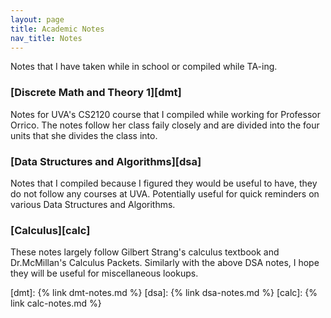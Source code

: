 ```yaml
---
layout: page
title: Academic Notes
nav_title: Notes
---
```


Notes that I have taken while in school or compiled while TA-ing.

### [Discrete Math and Theory 1][dmt]

Notes for UVA's CS2120 course that I compiled while working for Professor Orrico. 
The notes follow her class faily closely and are divided into the four units that
she divides the class into.

### [Data Structures and Algorithms][dsa]

Notes that I compiled because I figured they would be useful to have, they do not
follow any courses at UVA. Potentially useful for quick reminders on various Data
Structures and Algorithms.

### [Calculus][calc]

These notes largely follow Gilbert Strang's calculus textbook and Dr.McMillan's Calculus Packets. 
Similarly with the above DSA notes, I hope they will be useful for miscellaneous lookups.



[dmt]:             {% link dmt-notes.md %}
[dsa]:             {% link dsa-notes.md %}
[calc]:            {% link calc-notes.md %}

